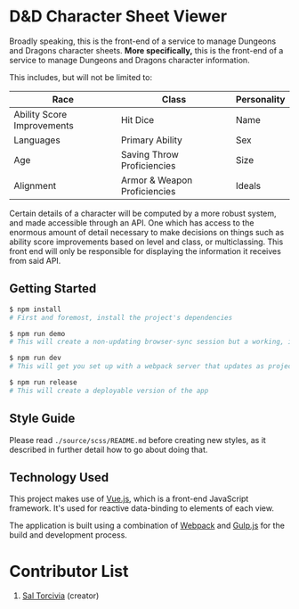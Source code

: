 # D&D Character Sheet Viewer

Broadly speaking, this is the front-end of a service to manage Dungeons and Dragons character sheets. **More specifically,** this is the front-end of a service to manage Dungeons and Dragons character information.

This includes, but will not be limited to:

|Race                      |Class                       | Personality|
|--------------------------|----------------------------| -----------|
|Ability Score Improvements|Hit Dice                    | Name       |
|Languages                 |Primary Ability             | Sex        |
|Age                       |Saving Throw Proficiencies  | Size       |
|Alignment                 |Armor & Weapon Proficiencies| Ideals     |

Certain details of a character will be computed by a more robust system, and made accessible through an API. One which has access to the enormous amount of detail necessary to make decisions on things such as ability score improvements based on level and class, or multiclassing. This front end will only be responsible for displaying the information it receives from said API.

## Getting Started
```sh
$ npm install
# First and foremost, install the project's dependencies  

$ npm run demo
# This will create a non-updating browser-sync session but a working, interactable demo of the app  

$ npm run dev
# This will get you set up with a webpack server that updates as project files are changed  

$ npm run release
# This will create a deployable version of the app
```

## Style Guide
Please read `./source/scss/README.md` before creating new styles, as it described in further detail how to go about doing that.

## Technology Used
This project makes use of [Vue.js](https://vuejs.org/), which is a front-end JavaScript framework. It's used for reactive data-binding to elements of each view.

The application is built using a combination of [Webpack](https://webpack.js.org/) and [Gulp.js](http://gulpjs.com/) for the build and development process.

# Contributor List
1. [Sal Torcivia](http://saltor.nyc) (creator)
